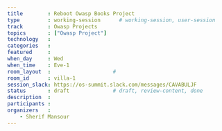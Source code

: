 ```yaml
---
title        : Reboot Owasp Books Project
type         : working-session      # working-session, user-session
track        : Owasp Projects
topics       : ["Owasp Project"]
technology   :
categories   :
featured     :
when_day     : Wed
when_time    : Eve-1
room_layout  :                    #
room_id      : villa-1
session_slack: https://os-summit.slack.com/messages/CAVABULJF
status       : draft              # draft, review-content, done
description  :
participants :
organizers   :
    - Sherif Mansour
---
```


<!--
## WHY

(...)

## What

(...)

## Outcomes

(...)

## References

(...)

-->
